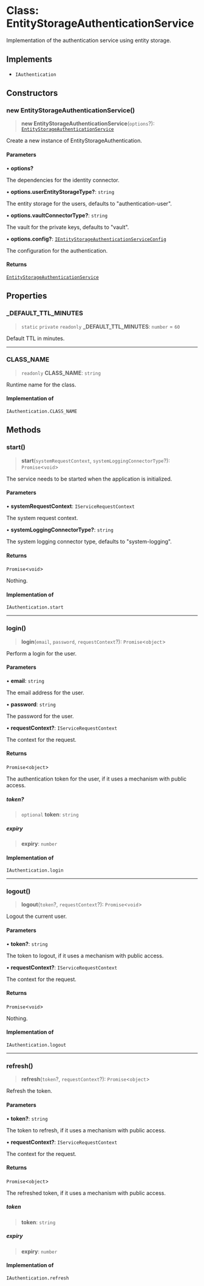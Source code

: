 # Class: EntityStorageAuthenticationService

Implementation of the authentication service using entity storage.

## Implements

- `IAuthentication`

## Constructors

### new EntityStorageAuthenticationService()

> **new EntityStorageAuthenticationService**(`options`?): [`EntityStorageAuthenticationService`](EntityStorageAuthenticationService.md)

Create a new instance of EntityStorageAuthentication.

#### Parameters

• **options?**

The dependencies for the identity connector.

• **options.userEntityStorageType?**: `string`

The entity storage for the users, defaults to "authentication-user".

• **options.vaultConnectorType?**: `string`

The vault for the private keys, defaults to "vault".

• **options.config?**: [`IEntityStorageAuthenticationServiceConfig`](../interfaces/IEntityStorageAuthenticationServiceConfig.md)

The configuration for the authentication.

#### Returns

[`EntityStorageAuthenticationService`](EntityStorageAuthenticationService.md)

## Properties

### \_DEFAULT\_TTL\_MINUTES

> `static` `private` `readonly` **\_DEFAULT\_TTL\_MINUTES**: `number` = `60`

Default TTL in minutes.

***

### CLASS\_NAME

> `readonly` **CLASS\_NAME**: `string`

Runtime name for the class.

#### Implementation of

`IAuthentication.CLASS_NAME`

## Methods

### start()

> **start**(`systemRequestContext`, `systemLoggingConnectorType`?): `Promise`\<`void`\>

The service needs to be started when the application is initialized.

#### Parameters

• **systemRequestContext**: `IServiceRequestContext`

The system request context.

• **systemLoggingConnectorType?**: `string`

The system logging connector type, defaults to "system-logging".

#### Returns

`Promise`\<`void`\>

Nothing.

#### Implementation of

`IAuthentication.start`

***

### login()

> **login**(`email`, `password`, `requestContext`?): `Promise`\<`object`\>

Perform a login for the user.

#### Parameters

• **email**: `string`

The email address for the user.

• **password**: `string`

The password for the user.

• **requestContext?**: `IServiceRequestContext`

The context for the request.

#### Returns

`Promise`\<`object`\>

The authentication token for the user, if it uses a mechanism with public access.

##### token?

> `optional` **token**: `string`

##### expiry

> **expiry**: `number`

#### Implementation of

`IAuthentication.login`

***

### logout()

> **logout**(`token`?, `requestContext`?): `Promise`\<`void`\>

Logout the current user.

#### Parameters

• **token?**: `string`

The token to logout, if it uses a mechanism with public access.

• **requestContext?**: `IServiceRequestContext`

The context for the request.

#### Returns

`Promise`\<`void`\>

Nothing.

#### Implementation of

`IAuthentication.logout`

***

### refresh()

> **refresh**(`token`?, `requestContext`?): `Promise`\<`object`\>

Refresh the token.

#### Parameters

• **token?**: `string`

The token to refresh, if it uses a mechanism with public access.

• **requestContext?**: `IServiceRequestContext`

The context for the request.

#### Returns

`Promise`\<`object`\>

The refreshed token, if it uses a mechanism with public access.

##### token

> **token**: `string`

##### expiry

> **expiry**: `number`

#### Implementation of

`IAuthentication.refresh`
